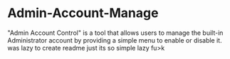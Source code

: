 # Admin-Account-Manage
"Admin Account Control" is a tool that allows users to manage the built-in Administrator account by providing a simple menu to enable or disable it.
was lazy to create readme just its so simple lazy fu>k
